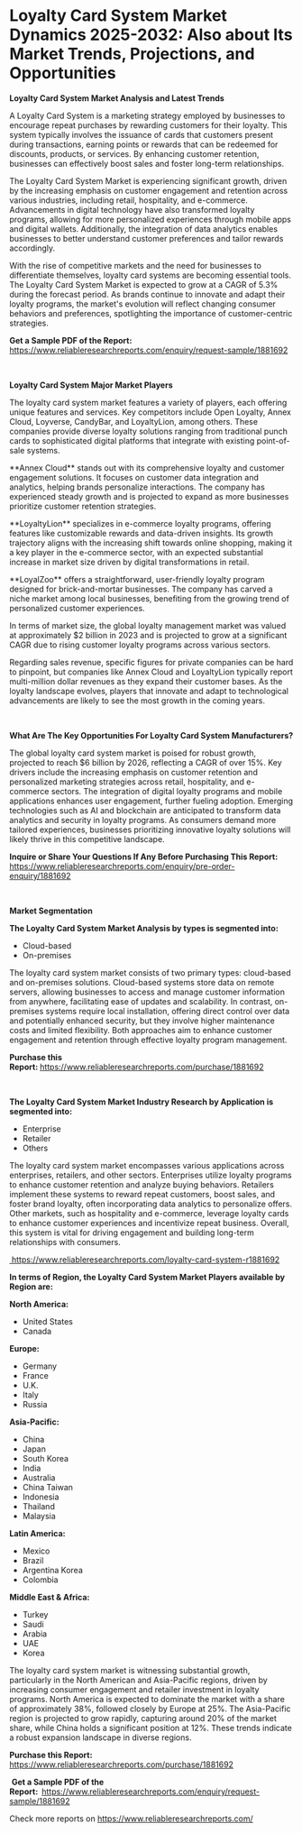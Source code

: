 <p><h1>Loyalty Card System Market Dynamics 2025-2032: Also about Its Market Trends, Projections, and Opportunities</h1></p><p><strong>Loyalty Card System Market Analysis and Latest Trends</strong></p>
<p><p>A Loyalty Card System is a marketing strategy employed by businesses to encourage repeat purchases by rewarding customers for their loyalty. This system typically involves the issuance of cards that customers present during transactions, earning points or rewards that can be redeemed for discounts, products, or services. By enhancing customer retention, businesses can effectively boost sales and foster long-term relationships.</p><p>The Loyalty Card System Market is experiencing significant growth, driven by the increasing emphasis on customer engagement and retention across various industries, including retail, hospitality, and e-commerce. Advancements in digital technology have also transformed loyalty programs, allowing for more personalized experiences through mobile apps and digital wallets. Additionally, the integration of data analytics enables businesses to better understand customer preferences and tailor rewards accordingly.</p><p>With the rise of competitive markets and the need for businesses to differentiate themselves, loyalty card systems are becoming essential tools. The Loyalty Card System Market is expected to grow at a CAGR of 5.3% during the forecast period. As brands continue to innovate and adapt their loyalty programs, the market's evolution will reflect changing consumer behaviors and preferences, spotlighting the importance of customer-centric strategies.</p></p>
<p><strong>Get a Sample PDF of the Report:&nbsp;</strong> <a href="https://www.reliableresearchreports.com/enquiry/request-sample/1881692?utm_campaign=2042&utm_medium=2&utm_source=Github&utm_content=ia&utm_term=11032025&utm_id=loyalty-card-system">https://www.reliableresearchreports.com/enquiry/request-sample/1881692</a></p>
<p>&nbsp;</p>
<p><strong>Loyalty Card System Major Market Players</strong></p>
<p><p>The loyalty card system market features a variety of players, each offering unique features and services. Key competitors include Open Loyalty, Annex Cloud, Loyverse, CandyBar, and LoyaltyLion, among others. These companies provide diverse loyalty solutions ranging from traditional punch cards to sophisticated digital platforms that integrate with existing point-of-sale systems.</p><p>**Annex Cloud** stands out with its comprehensive loyalty and customer engagement solutions. It focuses on customer data integration and analytics, helping brands personalize interactions. The company has experienced steady growth and is projected to expand as more businesses prioritize customer retention strategies.</p><p>**LoyaltyLion** specializes in e-commerce loyalty programs, offering features like customizable rewards and data-driven insights. Its growth trajectory aligns with the increasing shift towards online shopping, making it a key player in the e-commerce sector, with an expected substantial increase in market size driven by digital transformations in retail.</p><p>**LoyalZoo** offers a straightforward, user-friendly loyalty program designed for brick-and-mortar businesses. The company has carved a niche market among local businesses, benefiting from the growing trend of personalized customer experiences.</p><p>In terms of market size, the global loyalty management market was valued at approximately $2 billion in 2023 and is projected to grow at a significant CAGR due to rising customer loyalty programs across various sectors. </p><p>Regarding sales revenue, specific figures for private companies can be hard to pinpoint, but companies like Annex Cloud and LoyaltyLion typically report multi-million dollar revenues as they expand their customer bases. As the loyalty landscape evolves, players that innovate and adapt to technological advancements are likely to see the most growth in the coming years.</p></p>
<p>&nbsp;</p>
<p><strong>What Are The Key Opportunities For Loyalty Card System Manufacturers?</strong></p>
<p><p>The global loyalty card system market is poised for robust growth, projected to reach $6 billion by 2026, reflecting a CAGR of over 15%. Key drivers include the increasing emphasis on customer retention and personalized marketing strategies across retail, hospitality, and e-commerce sectors. The integration of digital loyalty programs and mobile applications enhances user engagement, further fueling adoption. Emerging technologies such as AI and blockchain are anticipated to transform data analytics and security in loyalty programs. As consumers demand more tailored experiences, businesses prioritizing innovative loyalty solutions will likely thrive in this competitive landscape.</p></p>
<p><strong>Inquire or Share Your Questions If Any Before Purchasing This Report:</strong> <a href="https://www.reliableresearchreports.com/enquiry/pre-order-enquiry/1881692?utm_campaign=2042&utm_medium=2&utm_source=Github&utm_content=ia&utm_term=11032025&utm_id=loyalty-card-system">https://www.reliableresearchreports.com/enquiry/pre-order-enquiry/1881692</a></p>
<p>&nbsp;</p>
<p><strong>Market Segmentation</strong></p>
<p><strong>The Loyalty Card System Market Analysis by types is segmented into:</strong></p>
<p><ul><li>Cloud-based</li><li>On-premises</li></ul></p>
<p><p>The loyalty card system market consists of two primary types: cloud-based and on-premises solutions. Cloud-based systems store data on remote servers, allowing businesses to access and manage customer information from anywhere, facilitating ease of updates and scalability. In contrast, on-premises systems require local installation, offering direct control over data and potentially enhanced security, but they involve higher maintenance costs and limited flexibility. Both approaches aim to enhance customer engagement and retention through effective loyalty program management.</p></p>
<p><strong>Purchase this Report:&nbsp;</strong><a href="https://www.reliableresearchreports.com/purchase/1881692?utm_campaign=2042&utm_medium=2&utm_source=Github&utm_content=ia&utm_term=11032025&utm_id=loyalty-card-system">https://www.reliableresearchreports.com/purchase/1881692</a></p>
<p>&nbsp;</p>
<p><strong>The Loyalty Card System Market Industry Research by Application is segmented into:</strong></p>
<p><ul><li>Enterprise</li><li>Retailer</li><li>Others</li></ul></p>
<p><p>The loyalty card system market encompasses various applications across enterprises, retailers, and other sectors. Enterprises utilize loyalty programs to enhance customer retention and analyze buying behaviors. Retailers implement these systems to reward repeat customers, boost sales, and foster brand loyalty, often incorporating data analytics to personalize offers. Other markets, such as hospitality and e-commerce, leverage loyalty cards to enhance customer experiences and incentivize repeat business. Overall, this system is vital for driving engagement and building long-term relationships with consumers.</p></p>
<p><a href="https://www.reliableresearchreports.com/loyalty-card-system-r1881692?utm_campaign=2042&utm_medium=2&utm_source=Github&utm_content=ia&utm_term=11032025&utm_id=loyalty-card-system">&nbsp;https://www.reliableresearchreports.com/loyalty-card-system-r1881692</a></p>
<p><strong>In terms of Region, the Loyalty Card System Market Players available by Region are:</strong></p>
<p>
    <p> <strong> North America: </strong>
        <ul>
            <li>United States</li>
            <li>Canada</li>
        </ul>
        </p> 
    <p> <strong> Europe: </strong>
        <ul>
            <li>Germany</li>
            <li>France</li>
            <li>U.K.</li>
            <li>Italy</li>
            <li>Russia</li>
        </ul>
        </p> 
    <p> <strong> Asia-Pacific: </strong>
        <ul>
            <li>China</li>
            <li>Japan</li>
            <li>South Korea</li>
            <li>India</li>
            <li>Australia</li>
            <li>China Taiwan</li>
            <li>Indonesia</li>
            <li>Thailand</li>
            <li>Malaysia</li>
        </ul>
        </p> 
    <p> <strong> Latin America: </strong>
        <ul>
            <li>Mexico</li>
            <li>Brazil</li>
            <li>Argentina Korea</li>
            <li>Colombia</li>
        </ul>
        </p> 
    <p> <strong> Middle East & Africa: </strong>
        <ul>
            <li>Turkey</li>
            <li>Saudi</li>
            <li>Arabia</li>
            <li>UAE</li>
            <li>Korea</li>
        </ul>
    </p>
    </p>
<p><p>The loyalty card system market is witnessing substantial growth, particularly in the North American and Asia-Pacific regions, driven by increasing consumer engagement and retailer investment in loyalty programs. North America is expected to dominate the market with a share of approximately 38%, followed closely by Europe at 25%. The Asia-Pacific region is projected to grow rapidly, capturing around 20% of the market share, while China holds a significant position at 12%. These trends indicate a robust expansion landscape in diverse regions.</p></p>
<p><strong>Purchase this Report: </strong><a href="https://www.reliableresearchreports.com/purchase/1881692?utm_campaign=2042&utm_medium=2&utm_source=Github&utm_content=ia&utm_term=11032025&utm_id=loyalty-card-system">https://www.reliableresearchreports.com/purchase/1881692</a></p>
<p>&nbsp;<strong>Get a Sample PDF of the Report:&nbsp;&nbsp;</strong><a href="https://www.reliableresearchreports.com/enquiry/request-sample/1881692?utm_campaign=2042&utm_medium=2&utm_source=Github&utm_content=ia&utm_term=11032025&utm_id=loyalty-card-system">https://www.reliableresearchreports.com/enquiry/request-sample/1881692</a></p>
<p><strong></strong></p>
<p>Check more reports on <a href="https://www.reliableresearchreports.com/?utm_campaign=2042&utm_medium=2&utm_source=Github&utm_content=ia&utm_term=11032025&utm_id=loyalty-card-system">https://www.reliableresearchreports.com/</a></p>